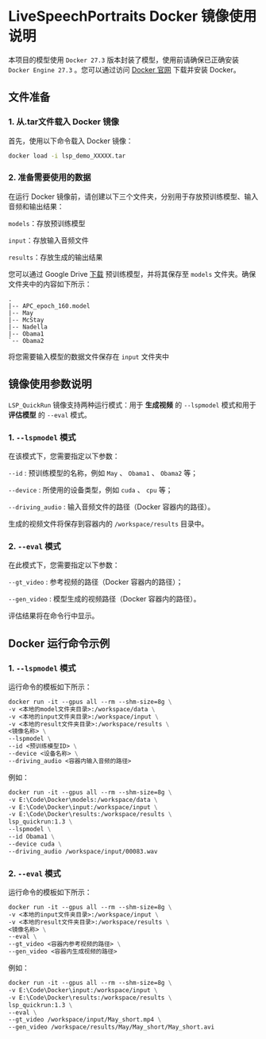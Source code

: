 # LiveSpeechPortraits Docker 镜像使用说明

本项目的模型使用 `Docker 27.3` 版本封装了模型，使用前请确保已正确安装 `Docker Engine 27.3` 。您可以通过访问 [Docker 官网](https://www.docker.com/) 下载并安装 Docker。

## 文件准备

### 1. 从.tar文件载入 Docker 镜像

首先，使用以下命令载入 Docker 镜像：

```bash
docker load -i lsp_demo_XXXXX.tar
```

### 2. 准备需要使用的数据

在运行 Docker 镜像前，请创建以下三个文件夹，分别用于存放预训练模型、输入音频和输出结果：

`models`：存放预训练模型

`input`：存放输入音频文件

`results`：存放生成的输出结果

您可以通过 Google Drive [下载](https://drive.google.com/drive/folders/1sHc2xEEGwnb0h2rkUhG9sPmOxvRvPVpJ?usp=sharing) 预训练模型，并将其保存至 `models` 文件夹。确保文件夹中的内容如下所示：

```
.
|-- APC_epoch_160.model
|-- May
|-- McStay
|-- Nadella
|-- Obama1
`-- Obama2
```

将您需要输入模型的数据文件保存在 `input` 文件夹中

## 镜像使用参数说明

`LSP_QuickRun` 镜像支持两种运行模式：用于 **生成视频** 的 `--lspmodel` 模式和用于 **评估模型** 的 `--eval` 模式。

### 1. `--lspmodel` 模式

在该模式下，您需要指定以下参数：

`--id` :  预训练模型的名称，例如 `May` 、 `Obama1` 、 `Obama2` 等；

`--device` : 所使用的设备类型，例如 `cuda` 、 `cpu` 等；

`--driving_audio` : 输入音频文件的路径（Docker 容器内的路径）。

生成的视频文件将保存到容器内的 `/workspace/results` 目录中。

### 2. `--eval` 模式

在此模式下，您需要指定以下参数：

`--gt_video` :  参考视频的路径（Docker 容器内的路径）；

`--gen_video` : 模型生成的视频路径（Docker 容器内的路径）。

评估结果将在命令行中显示。

## Docker 运行命令示例

### 1. `--lspmodel` 模式

运行命令的模板如下所示：

```dockerfile
docker run -it --gpus all --rm --shm-size=8g \
-v <本地的model文件夹目录>:/workspace/data \
-v <本地的input文件夹目录>:/workspace/input \
-v <本地的result文件夹目录>:/workspace/results \
<镜像名称> \
--lspmodel \
--id <预训练模型ID> \
--device <设备名称> \
--driving_audio <容器内输入音频的路径>
```

例如：

```dockerfile
docker run -it --gpus all --rm --shm-size=8g \
-v E:\Code\Docker\models:/workspace/data \
-v E:\Code\Docker\input:/workspace/input \
-v E:\Code\Docker\results:/workspace/results \
lsp_quickrun:1.3 \
--lspmodel \
--id Obama1 \
--device cuda \
--driving_audio /workspace/input/00083.wav
```

### 2. `--eval` 模式

运行命令的模板如下所示：

```dockerfile
docker run -it --gpus all --rm --shm-size=8g \
-v <本地的input文件夹目录>:/workspace/input \
-v <本地的result文件夹目录>:/workspace/results \
<镜像名称> \
--eval \
--gt_video <容器内参考视频的路径> \
--gen_video <容器内生成视频的路径>
```

例如：

```dockerfile
docker run -it --gpus all --rm --shm-size=8g \
-v E:\Code\Docker\input:/workspace/input \
-v E:\Code\Docker\results:/workspace/results \
lsp_quickrun:1.3 \
--eval \
--gt_video /workspace/input/May_short.mp4 \
--gen_video /workspace/results/May/May_short/May_short.avi
```

